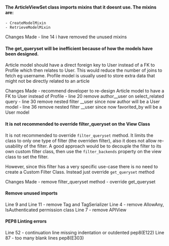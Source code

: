 #### The ArticleViewSet class imports mixins that it doesnt use. The mixins are:
    - CreateModelMixin
    - RetrieveModelMixin

Changes Made
    - line 14 i have removed the unused mixins

#### The get_queryset will be inefficient because of how the models have been designed.

Article model should have a direct foreign key to User instead of a FK to Profile which then relates to User. This would reduce the number of joins to fetch eg username. Profile model is usually used to store extra data that might not be directly related to an article

Changes Made
    - recommend developer to re-design Article model to have a FK to User instead of Profile
    - line 20 remove author__user on select_related query
    - line 30 remove nested filter __user since now author will be a User model
    - line 36 remove nested filter __user since now favorited_by will be a User model

#### It is not recommended to override filter_queryset on the View Class
It is not recommended to override `filter_queryset` method. It limits the class to only one type of filter (the overriden filter), also it does not allow re-usability of the filter. A good approach would be to decouple the filter to its own custom filter class, then use the `filter_backends` property on the view class to set the filter. 

However, since this filter has a very specific use-case there is no need to create a Custom Filter Class. Instead just override `get_queryset` method

Changes Made
    - remove filter_queryset method
    - override get_queryset

#### Remove unused imports
Line 9 and Line 11 - remove Tag and TagSerializer
Line 4 - remove AllowAny, IsAuthenticated permission class
Line 7 - remove APIView

#### PEP8 Linting errors
Line 52 - continuation line missing indentation or outdented pep8(E122)
Line 87 - too many blank lines pep8(E303)